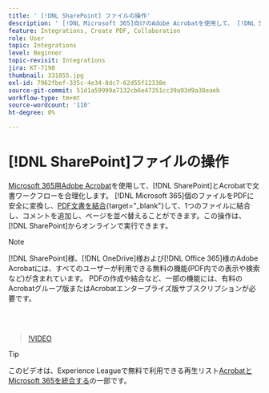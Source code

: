 ```yaml
---
title: ' [!DNL SharePoint] ファイルの操作'
description: ' [!DNL Microsoft 365]向けのAdobe Acrobatを使用して、 [!DNL SharePoint] およびAcrobatで文書ワークフローを合理化'
feature: Integrations, Create PDF, Collaboration
role: User
topic: Integrations
level: Beginner
topic-revisit: Integrations
jira: KT-7190
thumbnail: 331855.jpg
exl-id: 7962fbef-335c-4e34-8dc7-62d55f12338e
source-git-commit: 51d1a59999a7132cb6e47351cc39a93d9a38eaeb
workflow-type: tm+mt
source-wordcount: '110'
ht-degree: 0%

---
```


# [!DNL SharePoint]ファイルの操作

[Microsoft 365用Adobe Acrobat](https://appsource.microsoft.com/en-us/product/web-apps/adobeinc.adobe-document-cloud-pdf?tab=Overview)を使用して、[!DNL SharePoint]とAcrobatで文書ワークフローを合理化します。 [!DNL Microsoft 365]個のファイルをPDFに安全に変換し、[PDF文書を結合](https://www.adobe.com/acrobat/online/merge-pdf.html){target="_blank"}して、1つのファイルに結合し、コメントを追加し、ページを並べ替えることができます。この操作は、[!DNL SharePoint]からオンラインで実行できます。

>[!NOTE]
>
>[!DNL SharePoint]様、[!DNL OneDrive]様および[!DNL Office 365]様のAdobe Acrobatには、すべてのユーザーが利用できる無料の機能(PDF内での表示や検索など)が含まれています。 PDFの作成や結合など、一部の機能には、有料のAcrobatグループ版またはAcrobatエンタープライズ版サブスクリプションが必要です。

<br> 

>[!VIDEO](https://video.tv.adobe.com/v/3409690?quality=12&learn=on&hidetitle=true&captions=jpn)

>[!TIP]
>
>このビデオは、Experience Leagueで無料で利用できる再生リスト[AcrobatとMicrosoft 365を統合する](https://experienceleague.adobe.com/ja/playlists/acrobat-integrate-microsoft-365)の一部です。
